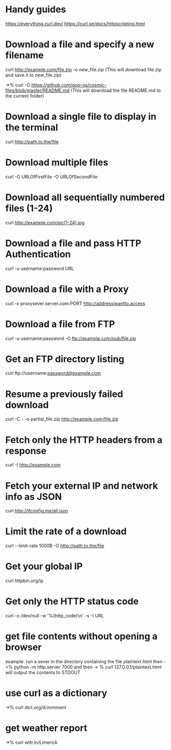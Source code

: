 # Handy guides
https://everything.curl.dev/
https://curl.se/docs/httpscripting.html

# Download a file and specify a new filename

curl http://example.com/file.zip -o new_file.zip                            (This will download file.zip and save it to new_file.zip)

->% curl -O https://github.com/pop-os/cosmic-files/blob/master/README.md    (This will download the file README.md to the current folder)

# Download a single file to display in the terminal
curl http://path.to.the/file

# Download multiple files
curl -O URLOfFirstFile -O URLOfSecondFile

# Download all sequentially numbered files (1-24)
curl http://example.com/pic[1-24].jpg

# Download a file and pass HTTP Authentication
curl -u username:password URL 

# Download a file with a Proxy
curl -x proxysever.server.com:PORT http://addressiwantto.access

# Download a file from FTP
curl -u username:password -O ftp://example.com/pub/file.zip

# Get an FTP directory listing
curl ftp://username:password@example.com

# Resume a previously failed download
curl -C - -o partial_file.zip http://example.com/file.zip

# Fetch only the HTTP headers from a response
curl -I http://example.com

# Fetch your external IP and network info as JSON
curl http://ifconfig.me/all.json

# Limit the rate of a download
curl --limit-rate 1000B -O http://path.to.the/file

# Get your global IP
curl httpbin.org/ip 

# Get only the HTTP status code
curl -o /dev/null -w '%{http_code}\n' -s -I URL

# get file contents without opening a browser
example: run a sever in the directory containing the file plaintext.html then ->% python -m http.server 7000 and then 
-> % curl 127.0.0.1/plaintext.html
 will output the contents to STDOUT

# use curl as a dictionary
->% curl dict.org/d:imminent

# get weather report
->% curl wttr.in/Limerick


